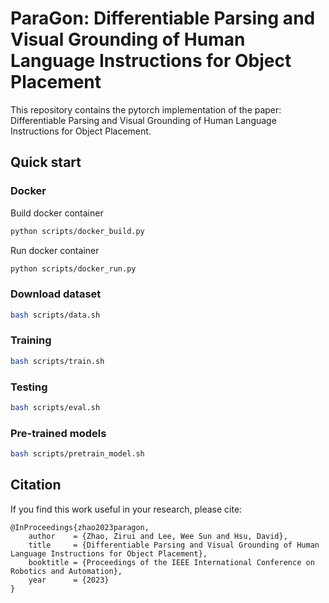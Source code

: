 # ParaGon: Differentiable Parsing and Visual Grounding of Human Language Instructions for Object Placement

This repository contains the pytorch implementation of the paper: Differentiable Parsing and Visual Grounding of Human Language Instructions for Object Placement. 

## Quick start

### Docker

Build docker container
```bash
python scripts/docker_build.py
```
Run docker container
```bash
python scripts/docker_run.py
```

### Download dataset

```bash
bash scripts/data.sh
```

### Training

```bash
bash scripts/train.sh
```

### Testing

```bash
bash scripts/eval.sh
```
### Pre-trained models

```bash
bash scripts/pretrain_model.sh
```

## Citation

If you find this work useful in your research, please cite:

```
@InProceedings{zhao2023paragon,
    author    = {Zhao, Zirui and Lee, Wee Sun and Hsu, David},
    title     = {Differentiable Parsing and Visual Grounding of Human Language Instructions for Object Placement},
    booktitle = {Proceedings of the IEEE International Conference on Robotics and Automation},
    year      = {2023}
}
```

